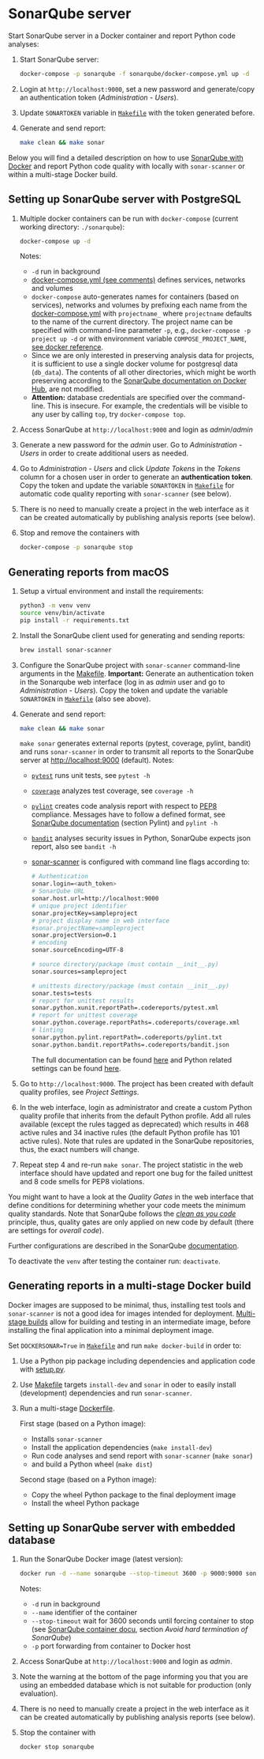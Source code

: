 # SonarQube server

Start SonarQube server in a Docker container and report Python code analyses:

1. Start SonarQube server:

    ```bash
    docker-compose -p sonarqube -f sonarqube/docker-compose.yml up -d
    ```

2. Login at `http://localhost:9000`, set a new password and generate/copy an authentication token (*Administration - Users*).

3. Update `SONARTOKEN` variable in [`Makefile`](../Makefile) with the token generated before.

4. Generate and send report:

   ```bash
   make clean && make sonar
   ```

Below you will find a detailed description on how to use [SonarQube with Docker](https://hub.docker.com/_/sonarqube/) and report Python code quality with locally with `sonar-scanner` or within a multi-stage Docker build.

## Setting up SonarQube server with PostgreSQL

1. Multiple docker containers can be run with `docker-compose` (current working directory: `./sonarqube`):

   ```bash
   docker-compose up -d
   ```

   Notes:
    - `-d` run in background
    - [docker-compose.yml (see comments)](docker-compose.yml) defines services, networks and volumes
    - `docker-compose` auto-generates names for containers (based on services), networks and volumes by prefixing each name from the [docker-compose.yml](docker-compose.yml) with `projectname_` where `projectname` defaults to the name of the current directory. The project name can be specified with command-line parameter `-p`, e.g., `docker-compose -p project up -d` or with environment variable `COMPOSE_PROJECT_NAME`, [see docker reference](https://docs.docker.com/compose/reference/envvars/#compose_project_name).
    - Since we are only interested in preserving analysis data for projects, it is sufficient to use a single docker volume for postgresql data (`db_data`). The contents of all other directories, which might be worth preserving according to the [SonarQube documentation on Docker Hub](https://hub.docker.com/_/sonarqube/), are not modified.
    - **Attention:** database credentials are specified over the command-line. This is insecure. For example, the credentials will be visible to any user by calling `top`, try `docker-compose top`.
2. Access SonarQube at `http://localhost:9000` and login as *admin*/*admin*
3. Generate a new password for the *admin* user. Go to *Administration - Users* in order to create additional users as needed.
4. Go to *Administration - Users* and click *Update Tokens* in the *Tokens* column for a chosen user in order to generate an **authentication token**. Copy the token and update the variable `SONARTOKEN` in [`Makefile`](../Makefile) for automatic code quality reporting with `sonar-scanner` (see below).
5. There is no need to manually create a project in the web interface as it can be created automatically by publishing analysis reports (see below).
6. Stop and remove the containers with

   ```bash
   docker-compose -p sonarqube stop
   ```

## Generating reports from macOS

1. Setup a virtual environment and install the requirements:

    ```bash
    python3 -m venv venv
    source venv/bin/activate
    pip install -r requirements.txt
    ```

2. Install the SonarQube client used for generating and sending reports:

    ```bash
    brew install sonar-scanner
    ```

3. Configure the SonarQube project with `sonar-scanner` command-line arguments in the [Makefile](../Makefile). **Important:** Generate an authentication token in the Sonarqube web interface (log in as *admin* user and go to *Administration - Users*). Copy the token and update the variable `SONARTOKEN` in [`Makefile`](../Makefile) (also see above).

4. Generate and send report:

   ```bash
   make clean && make sonar
   ```

   `make sonar` generates external reports (pytest, coverage, pylint, bandit) and runs `sonar-scanner` in order to transmit all reports to the SonarQube server at [http://localhost:9000](http://localhost:9000) (default).
   Notes:
    - [`pytest`](https://docs.pytest.org/en/stable/) runs unit tests, see `pytest -h`
    - [`coverage`](https://coverage.readthedocs.io/en/coverage-5.1/) analyzes test coverage, see `coverage -h`
    - [`pylint`](https://www.pylint.org) creates code analysis report with respect to [PEP8](https://www.python.org/dev/peps/pep-0008/) compliance.
      Messages have to follow a defined format, see [SonarQube documentation](https://docs.sonarqube.org/latest/analysis/languages/python/) (section Pylint) and `pylint -h`
    - [`bandit`](https://pypi.org/project/bandit/) analyses security issues in Python, SonarQube expects json report, also see `bandit -h`
    - [sonar-scanner](https://docs.sonarqube.org/latest/analysis/scan/sonarscanner/) is configured with command line flags according to:

      ```bash
      # Authentication
      sonar.login=<auth_token>
      # SonarQube URL
      sonar.host.url=http://localhost:9000
      # unique project identifier
      sonar.projectKey=sampleproject
      # project display name in web interface
      #sonar.projectName=sampleproject
      sonar.projectVersion=0.1
      # encoding
      sonar.sourceEncoding=UTF-8

      # source directory/package (must contain __init__.py)
      sonar.sources=sampleproject

      # unittests directory/package (must contain __init__.py)
      sonar.tests=tests
      # report for unittest results
      sonar.python.xunit.reportPath=.codereports/pytest.xml
      # report for unittest coverage
      sonar.python.coverage.reportPaths=.codereports/coverage.xml
      # linting
      sonar.python.pylint.reportPath=.codereports/pylint.txt
      sonar.python.bandit.reportPaths=.codereports/bandit.json
       ```

      The full documentation can be found [here](https://docs.sonarqube.org/latest/analysis/analysis-parameters/) and Python related settings can be found [here](https://docs.sonarqube.org/latest/analysis/coverage/).

5. Go to `http://localhost:9000`. The project has been created with default quality profiles, see *Project Settings*.
6. In the web interface, login as administrator and create a custom Python quality profile that inherits from the default Python profile. Add all rules available (except the rules tagged as deprecated) which results in 468 active rules and 34 inactive rules (the default Python profile has 101 active rules). Note that rules are updated in the SonarQube repositories, thus, the exact numbers will change.
7. Repeat step 4 and re-run `make sonar`. The project statistic in the web interface should have updated and report one bug for the failed unittest and 8 code smells for PEP8 violations.

You might want to have a look at the *Quality Gates* in the web interface that define conditions for determining whether your code meets the minimum quality standards. Note that SonarQube follows the [*clean as you code*](https://docs.sonarqube.org/latest/user-guide/clean-as-you-code/) principle, thus, quality gates are only applied on new code by default (there are settings for *overall code*).

Further configurations are described in the SonarQube [documentation](https://docs.sonarqube.org/latest/).

To deactivate the `venv` after testing the container run: `deactivate`.

## Generating reports in a multi-stage Docker build

Docker images are supposed to be minimal, thus, installing test tools and `sonar-scanner` is not a good idea for images intended for deployment. [Multi-stage builds](https://docs.docker.com/develop/develop-images/multistage-build/) allow for building and testing in an intermediate image, before installing the final application into a minimal deployment image.

Set `DOCKERSONAR=True` in [`Makefile`](../Makefile) and run `make docker-build` in order to:

1. Use a Python pip package including dependencies and application code with [setup.py](../setup.py).
2. Use [Makefile](../Makefile) targets `install-dev` and `sonar` in oder to easily install (development) dependencies and run `sonar-scanner`.
3. Run a multi-stage [Dockerfile](../Dockerfile).

   First stage (based on a Python image):
    - Installs `sonar-scanner`
    - Install the application dependencies (`make install-dev`)
    - Run code analyses and send report with `sonar-scanner` (`make sonar`)
    - and build a Python wheel (`make dist`)

   Second stage (based on a Python image):
    - Copy the wheel Python package to the final deployment image
    - Install the wheel Python package

## Setting up SonarQube server with embedded database

1. Run the SonarQube Docker image (latest version):

   ```bash
   docker run -d --name sonarqube --stop-timeout 3600 -p 9000:9000 sonarqube
   ```

   Notes:
    - `-d` run in background
    - `--name` identifier of the container
    - `--stop-timeout` wait for 3600 seconds until forcing container to stop (see [SonarQube container docu](https://hub.docker.com/_/sonarqube/), section *Avoid hard termination of SonarQube*)
    - `-p` port forwarding from container to Docker host

2. Access SonarQube at `http://localhost:9000` and login as *admin*.
3. Note the warning at the bottom of the page informing you that you are using an embedded database which is not suitable for production (only evaluation).
4. There is no need to manually create a project in the web interface as it can be created automatically by publishing analysis reports (see below).
5. Stop the container with

    ```bash
    docker stop sonarqube
    ```